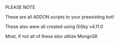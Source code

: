 PLEASE NOTE

These are all ADDON scripts to your preexisting bot!

These also were all created using DiSky v4.11.0

Most, if not all of these also utilize MongoSK
